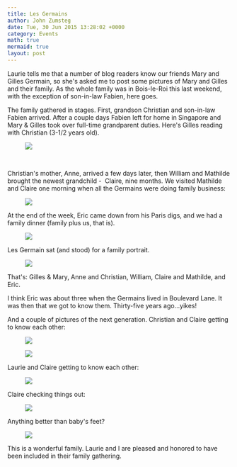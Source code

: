 ```yaml
---
title: Les Germains
author: John Zumsteg
date: Tue, 30 Jun 2015 13:28:02 +0000
category: Events
math: true
mermaid: true
layout: post
---
```

Laurie tells me that a number of blog readers know our friends Mary and Gilles Germain, so she's asked me to post some pictures of Mary and Gilles and their family. As the whole family was in Bois-le-Roi this last weekend, with the exception of son-in-law Fabien, here goes.

The family gathered in stages. First, grandson Christian and son-in-law Fabien arrived. After a couple days Fabien left for home in Singapore and Mary &amp; Gilles took over full-time grandparent duties. Here's Gilles reading with Christian (3-1/2 years old).

<figure class = "portrait">
	<img src="{{site.url}}/assets/images/2015/06/DSC05597-1.jpg"/>
	<figcaption></figcaption>
</figure>



&nbsp;

Christian's mother, Anne, arrived a few days later, then William and Mathilde brought the newest grandchild -  Claire, nine months. We visited Mathilde and Claire one morning when all the Germains were doing family business:

<figure class = "landscape">
	<img src="{{site.url}}/assets/images/2015/06/DSC06035-1.jpg"/>
	<figcaption></figcaption>
</figure>

At the end of the week, Eric came down from his Paris digs, and we had a family dinner (family plus us, that is).

<figure class = "landscape">
	<img src="{{site.url}}/assets/images/2015/06/DSC06298-6.jpg"/>
	<figcaption></figcaption>
</figure>

Les Germain sat (and stood) for a family portrait.

<figure class = "landscape">
	<img src="{{site.url}}/assets/images/2015/06/DSC06168-2.jpg"/>
	<figcaption></figcaption>
</figure>

That's: Gilles &amp; Mary, Anne and Christian, William, Claire and Mathilde, and Eric.

I think Eric was about three when the Germains lived in Boulevard Lane. It was then that we got to know them. Thirty-five years ago...yikes!

And a couple of pictures of the next generation. Christian and Claire getting to know each other:

<figure class = "landscape">
	<img src="{{site.url}}/assets/images/2015/06/DSC06210-5.jpg"/>
	<figcaption></figcaption>
</figure>

 <figure class = "portrait">
	<img src="{{site.url}}/assets/images/2015/06/DSC06202-4.jpg"/>
	<figcaption></figcaption>
</figure>



Laurie and Claire getting to know each other:

<figure class = "landscape">
	<img src="{{site.url}}/assets/images/2015/06/DSC06030-1.jpg"/>
	<figcaption></figcaption>
</figure>



Claire checking things out:

<figure class = "portrait">
	<img src="{{site.url}}/assets/images/2015/06/DSC08683-1.jpg"/>
	<figcaption></figcaption>
</figure>

Anything better than baby's feet?

<figure class = "landscape">
	<img src="{{site.url}}/assets/images/2015/06/DSC06184-3.jpg"/>
	<figcaption></figcaption>
</figure>

This is a wonderful family. Laurie and I are pleased and honored to have been included in their family gathering.

&nbsp;

&nbsp;

&nbsp;

&nbsp;

&nbsp;

&nbsp;
